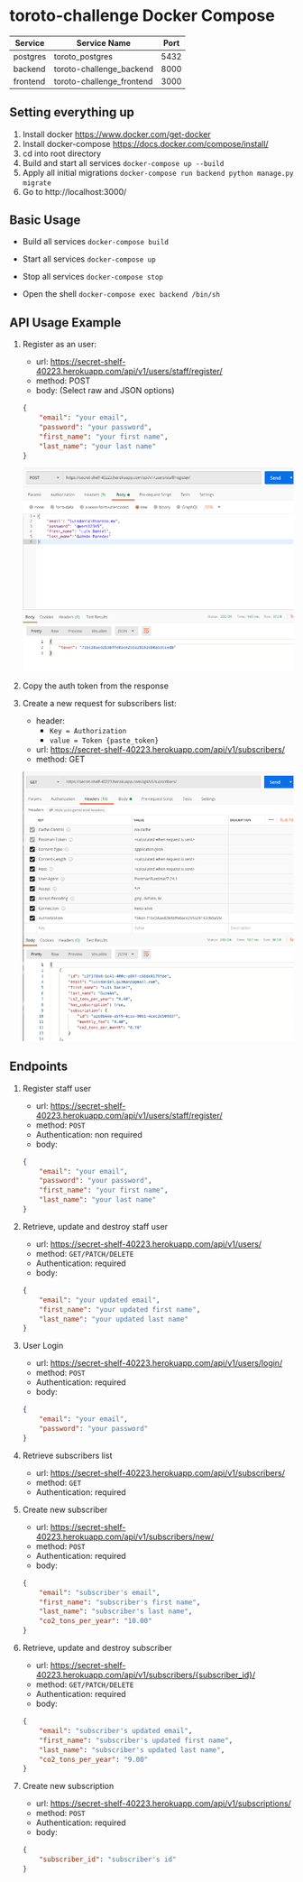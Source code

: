 # toroto-challenge Docker Compose

|Service| Service Name | Port |
|---|---|---|
| postgres | toroto_postgres | 5432 |
| backend | toroto-challenge_backend | 8000 |
| frontend | toroto-challenge_frontend | 3000 |

## Setting everything up

1. Install docker https://www.docker.com/get-docker
3. Install docker-compose https://docs.docker.com/compose/install/
4. cd into root directory
5. Build and start all services `docker-compose up --build`
6. Apply all initial migrations `docker-compose run backend python manage.py migrate`
7. Go to http://localhost:3000/

## Basic Usage

- Build all services `docker-compose build`

- Start all services `docker-compose up`

- Stop all services `docker-compose stop`

- Open the shell `docker-compose exec backend /bin/sh`

## API Usage Example

1. Register as an user:
    - url: https://secret-shelf-40223.herokuapp.com/api/v1/users/staff/register/
    - method: POST
    - body: (Select raw and JSON options)
    ```json
    {
        "email": "your email",
        "password": "your password",
        "first_name": "your first name",
        "last_name": "your last name"
    }
    ```
    ![register example](register_example.png)
2. Copy the auth token from the response
3. Create a new request for subscribers list:
    - header: 
        - `Key = Authorization` 
        - `value = Token {paste_token}`
    - url: https://secret-shelf-40223.herokuapp.com/api/v1/subscribers/
    - method: GET

    ![subscribers list example](subscribers_list_example.png)

## Endpoints

1. Register staff user
    - url: https://secret-shelf-40223.herokuapp.com/api/v1/users/staff/register/
    - method: `POST`
    - Authentication: non required
    - body:
    ```json
    {
        "email": "your email",
        "password": "your password",
        "first_name": "your first name",
        "last_name": "your last name"
    }
    ```
2. Retrieve, update and destroy staff user
    - url: https://secret-shelf-40223.herokuapp.com/api/v1/users/    
    - method: `GET/PATCH/DELETE`
    - Authentication: required
    - body:
    ```json
    {
        "email": "your updated email",
        "first_name": "your updated first name",
        "last_name": "your updated last name"
    }
    ```
3. User Login
    - url: https://secret-shelf-40223.herokuapp.com/api/v1/users/login/    
    - method: `POST`
    - Authentication: required
    - body:
    ```json
    {
        "email": "your email",
        "password": "your password"
    }
    ```
4. Retrieve subscribers list
    - url: https://secret-shelf-40223.herokuapp.com/api/v1/subscribers/    
    - method: `GET`
    - Authentication: required

5. Create new subscriber
    - url: https://secret-shelf-40223.herokuapp.com/api/v1/subscribers/new/   
    - method: `POST`
    - Authentication: required
    - body:
    ```json
    {
        "email": "subscriber's email",
        "first_name": "subscriber's first name",
        "last_name": "subscriber's last name",
        "co2_tons_per_year": "10.00"
    }
    ```
6. Retrieve, update and destroy subscriber
    - url: https://secret-shelf-40223.herokuapp.com/api/v1/subscribers/{subscriber_id}/  
    - method: `GET/PATCH/DELETE`
    - Authentication: required
    - body:
    ```json
    {
        "email": "subscriber's updated email",
        "first_name": "subscriber's updated first name",
        "last_name": "subscriber's updated last name",
        "co2_tons_per_year": "9.00"
    }
    ```
7. Create new subscription
    - url: https://secret-shelf-40223.herokuapp.com/api/v1/subscriptions/  
    - method: `POST`
    - Authentication: required
    - body:
    ```json
    {
        "subscriber_id": "subscriber's id"
    }
    ```

